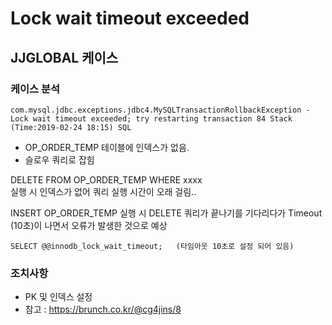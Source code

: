 # Lock wait timeout exceeded

## JJGLOBAL 케이스
### 케이스 분석  
```
com.mysql.jdbc.exceptions.jdbc4.MySQLTransactionRollbackException - Lock wait timeout exceeded; try restarting transaction 84 Stack (Time:2019-02-24 18:15) SQL
```
- OP_ORDER_TEMP 테이블에 인덱스가 없음. 
- 슬로우 쿼리로 잡힘 

DELETE FROM OP_ORDER_TEMP WHERE xxxx  
실행 시 인덱스가 없어 쿼리 실행 시간이 오래 걸림..

INSERT OP_ORDER_TEMP 실행 시 DELETE 쿼리가 끝나기를 기다리다가 
Timeout (10초)이 나면서 오류가 발생한 것으로 예상 

```
SELECT @@innodb_lock_wait_timeout;   (타임아웃 10초로 설정 되어 있음)
```

### 조치사항 
- PK 및 인덱스 설정 
- 참고 : https://brunch.co.kr/@cg4jins/8